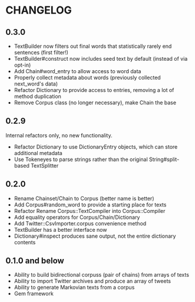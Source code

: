 # CHANGELOG

## 0.3.0

* TextBuilder now filters out final words that statistically rarely end sentences (first filter!)
* TextBuilder#construct now includes seed text by default (instead of via opt-in)
* Add Chain#word_entry to allow access to word data
* Properly collect metadata about words (previously collected next_word's data)
* Refactor Dictionary to provide access to entries, removing a lot of method duplication
* Remove Corpus class (no longer necessary), make Chain the base

## 0.2.9

Internal refactors only, no new functionality.

* Refactor Dictionary to use DictionaryEntry objects, which can store additional metadata
* Use Tokeneyes to parse strings rather than the original String#split-based TextSplitter

## 0.2.0

* Rename Chainset/Chain to Corpus (better name is better)
* Add Corpus#random_word to provide a starting place for texts
* Refactor Rename Corpus::TextCompiler into Corpus::Compiler
* Add equality operators for Corpus/Chain/Dictionary
* Add Twitter::CsvImporter.corpus convenience method
* TextBuilder has a better interface now
* Dictionary#inspect produces sane output, not the entire dictionary contents

## 0.1.0 and below

* Ability to build bidirectional corpuss (pair of chains) from arrays of texts
* Ability to import Twitter archives and produce an array of tweets
* Ability to generate Markovian texts from a corpus
* Gem framework
